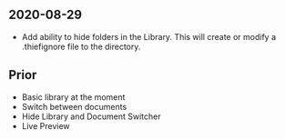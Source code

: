 ## 2020-08-29

 * Add ability to hide folders in the Library. This will create or modify a .thiefignore file to the directory.

## Prior

 * Basic library at the moment
 * Switch between documents
 * Hide Library and Document Switcher
 * Live Preview